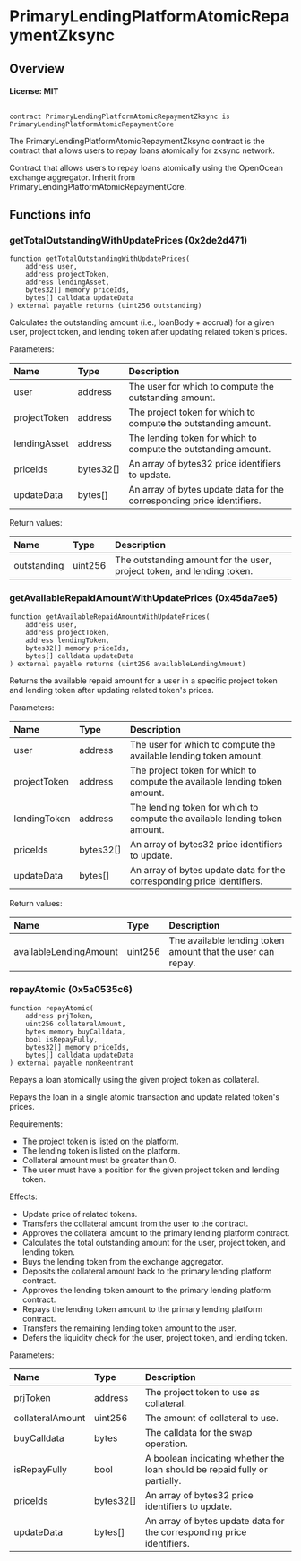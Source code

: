 # PrimaryLendingPlatformAtomicRepaymentZksync

## Overview

#### License: MIT

## 

```solidity
contract PrimaryLendingPlatformAtomicRepaymentZksync is PrimaryLendingPlatformAtomicRepaymentCore
```

The PrimaryLendingPlatformAtomicRepaymentZksync contract is the contract that allows users to repay loans atomically for zksync network.

Contract that allows users to repay loans atomically using the OpenOcean exchange aggregator. Inherit from PrimaryLendingPlatformAtomicRepaymentCore.
## Functions info

### getTotalOutstandingWithUpdatePrices (0x2de2d471)

```solidity
function getTotalOutstandingWithUpdatePrices(
    address user,
    address projectToken,
    address lendingAsset,
    bytes32[] memory priceIds,
    bytes[] calldata updateData
) external payable returns (uint256 outstanding)
```

Calculates the outstanding amount (i.e., loanBody + accrual) for a given user, project token, and lending token after updating related token's prices.


Parameters:

| Name         | Type      | Description                                                              |
| :----------- | :-------- | :----------------------------------------------------------------------- |
| user         | address   | The user for which to compute the outstanding amount.                    |
| projectToken | address   | The project token for which to compute the outstanding amount.           |
| lendingAsset | address   | The lending token for which to compute the outstanding amount.           |
| priceIds     | bytes32[] | An array of bytes32 price identifiers to update.                         |
| updateData   | bytes[]   | An array of bytes update data for the corresponding price identifiers.   |


Return values:

| Name        | Type    | Description                                                            |
| :---------- | :------ | :--------------------------------------------------------------------- |
| outstanding | uint256 | The outstanding amount for the user, project token, and lending token. |

### getAvailableRepaidAmountWithUpdatePrices (0x45da7ae5)

```solidity
function getAvailableRepaidAmountWithUpdatePrices(
    address user,
    address projectToken,
    address lendingToken,
    bytes32[] memory priceIds,
    bytes[] calldata updateData
) external payable returns (uint256 availableLendingAmount)
```

Returns the available repaid amount for a user in a specific project token and lending token after updating related token's prices.


Parameters:

| Name         | Type      | Description                                                                  |
| :----------- | :-------- | :--------------------------------------------------------------------------- |
| user         | address   | The user for which to compute the available lending token amount.            |
| projectToken | address   | The project token for which to compute the available lending token amount.   |
| lendingToken | address   | The lending token for which to compute the available lending token amount.   |
| priceIds     | bytes32[] | An array of bytes32 price identifiers to update.                             |
| updateData   | bytes[]   | An array of bytes update data for the corresponding price identifiers.       |


Return values:

| Name                   | Type    | Description                                                 |
| :--------------------- | :------ | :---------------------------------------------------------- |
| availableLendingAmount | uint256 | The available lending token amount that the user can repay. |

### repayAtomic (0x5a0535c6)

```solidity
function repayAtomic(
    address prjToken,
    uint256 collateralAmount,
    bytes memory buyCalldata,
    bool isRepayFully,
    bytes32[] memory priceIds,
    bytes[] calldata updateData
) external payable nonReentrant
```

Repays a loan atomically using the given project token as collateral.

Repays the loan in a single atomic transaction and update related token's prices.

Requirements:
- The project token is listed on the platform.
- The lending token is listed on the platform.
- Collateral amount must be greater than 0.
- The user must have a position for the given project token and lending token.

Effects:
- Update price of related tokens.
- Transfers the collateral amount from the user to the contract.
- Approves the collateral amount to the primary lending platform contract.
- Calculates the total outstanding amount for the user, project token, and lending token.
- Buys the lending token from the exchange aggregator.
- Deposits the collateral amount back to the primary lending platform contract.
- Approves the lending token amount to the primary lending platform contract.
- Repays the lending token amount to the primary lending platform contract.
- Transfers the remaining lending token amount to the user.
- Defers the liquidity check for the user, project token, and lending token.


Parameters:

| Name             | Type      | Description                                                                  |
| :--------------- | :-------- | :--------------------------------------------------------------------------- |
| prjToken         | address   | The project token to use as collateral.                                      |
| collateralAmount | uint256   | The amount of collateral to use.                                             |
| buyCalldata      | bytes     | The calldata for the swap operation.                                         |
| isRepayFully     | bool      | A boolean indicating whether the loan should be repaid fully or partially.   |
| priceIds         | bytes32[] | An array of bytes32 price identifiers to update.                             |
| updateData       | bytes[]   | An array of bytes update data for the corresponding price identifiers.       |
